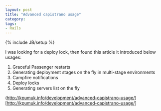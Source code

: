 ```yaml
---
layout: post
title: "Advanced capistrano usage"
category: 
tags:
- Rails
---
```

{% include JB/setup %}

I was looking for a deploy lock, then found this article it introduced below usages:

1. Graceful Passenger restarts
2. Generating deployment stages on the fly in multi-stage environments
3. Campfire notifications
4. Deploy locks
5. Generating servers list on the fly

(http://kpumuk.info/development/advanced-capistrano-usage/)[http://kpumuk.info/development/advanced-capistrano-usage/]
